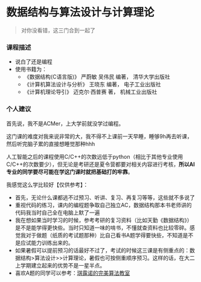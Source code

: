 # 数据结构与算法设计与计算理论

> 对你没看错，这三门合到一起了

### 课程描述
- 说白了还是编程
- 使用书籍为：
  - 《数据结构(C语言版)》 严蔚敏 吴伟民 编著， 清华大学出版社
  - 《计算机算法设计与分析》 王晓东 编著， 电子工业出版社
  - 《计算机理论导引》 迈克尔·西普赛 著， 机械工业出版社

### 个人建议
首先说，我不是ACMer，上大学前就没学过编程。

这门课的难度对我来说非常的大，我不得不上课前一天早睡，睡够9h再去听课，然后听完脑子累的直接想睡觉那种hhh

人工智能之后的课程使用C/C++的次数远低于python（相比于其他专业使用C/C++的次数要少），但无论是考研还是夏令营都要对相关内容进行考核，**所以AI专业的同学要尽可能在学这门课时就把基础打的牢靠**。

我感觉这么学比较好【仅供参考】：
- 首先，无论什么课都逃不过预习、听讲、复习、再复习等等，这些就不多说了
- 重视代码的练习，课内的编程题争取自己独立AC，数据结构那本书老师讲的代码我当时自己全在电脑上默了一遍
- 我在想如果当时学习的时候，参考考研的复习资料（比如天勤《数据结构》）是不是能学得更快些。当时只知道一味的啃书，不懂就查资料也比较零碎。感觉我对于做题（纸质的考试题那种）比自己看书A题学得要快些，不知道是不是应试能力训练出来的。
- 如果暑假可以提前预习的话最好不过了，考试的时候这三课是有侧重点的：数据结构>算法设计>>计算理论，暑假也可按侧重顺序预习。这样的话，在大二上学期建立起来的优势不是一星半点。
- 喜欢A题的同学可以参考：[琪露诺的完美算法教室](https://lexue.bit.edu.cn/course/view.php?id=636)
